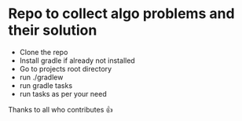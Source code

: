 # Repo to collect algo problems and their solution

- Clone the repo
- Install gradle if already not installed
- Go to projects root directory
- run ./gradlew
- run gradle tasks
- run tasks as per your need

Thanks to all who contributes :+1: